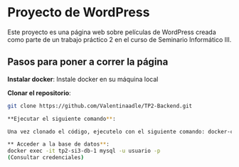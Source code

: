 # Proyecto de WordPress

Este proyecto es una página web sobre películas de WordPress creada como parte de un trabajo práctico 2 en el curso de Seminario Informático III.

## Pasos para poner a correr la página

**Instalar docker**:
Instale docker en su máquina local

 **Clonar el repositorio**:
   ```bash
   git clone https://github.com/Valentinaadle/TP2-Backend.git

**Ejecutar el siguiente comando**:

Una vez clonado el código, ejecutelo con el siguiente comando: docker-compose up -d

** Acceder a la base de datos**:
docker exec -it tp2-si3-db-1 mysql -u usuario -p
(Consultar credenciales)




 

